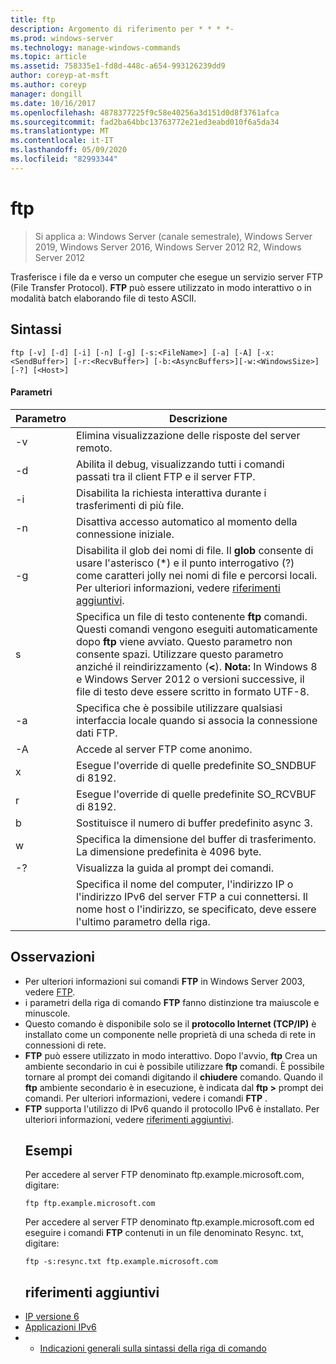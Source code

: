 ```yaml
---
title: ftp
description: Argomento di riferimento per * * * *-
ms.prod: windows-server
ms.technology: manage-windows-commands
ms.topic: article
ms.assetid: 758335e1-fd8d-448c-a654-993126239dd9
author: coreyp-at-msft
ms.author: coreyp
manager: dongill
ms.date: 10/16/2017
ms.openlocfilehash: 4878377225f9c58e40256a3d151d0d8f3761afca
ms.sourcegitcommit: fad2ba64bbc13763772e21ed3eabd010f6a5da34
ms.translationtype: MT
ms.contentlocale: it-IT
ms.lasthandoff: 05/09/2020
ms.locfileid: "82993344"
---
```

# <a name="ftp"></a>ftp

> Si applica a: Windows Server (canale semestrale), Windows Server 2019, Windows Server 2016, Windows Server 2012 R2, Windows Server 2012

Trasferisce i file da e verso un computer che esegue un servizio server FTP (File Transfer Protocol). **FTP** può essere utilizzato in modo interattivo o in modalità batch elaborando file di testo ASCII.
## <a name="syntax"></a>Sintassi
```
ftp [-v] [-d] [-i] [-n] [-g] [-s:<FileName>] [-a] [-A] [-x:<SendBuffer>] [-r:<RecvBuffer>] [-b:<AsyncBuffers>][-w:<WindowsSize>]  [-?] [<Host>]
```
#### <a name="parameters"></a>Parametri

|     Parametro     |                                                                                                                                                      Descrizione                                                                                                                                                      |
|-------------------|-----------------------------------------------------------------------------------------------------------------------------------------------------------------------------------------------------------------------------------------------------------------------------------------------------------------------|
|        -v         |                                                                                                                                    Elimina visualizzazione delle risposte del server remoto.                                                                                                                                     |
|        -d         |                                                                                                               Abilita il debug, visualizzando tutti i comandi passati tra il client FTP e il server FTP.                                                                                                                |
|        -i         |                                                                                                                            Disabilita la richiesta interattiva durante i trasferimenti di più file.                                                                                                                             |
|        -n         |                                                                                                                                    Disattiva accesso automatico al momento della connessione iniziale.                                                                                                                                     |
|        -g         |                                         Disabilita il glob dei nomi di file.  Il **glob** consente di usare l'asterisco (\*) e il punto interrogativo (?) come caratteri jolly nei nomi di file e percorsi locali. Per ulteriori informazioni, vedere [riferimenti aggiuntivi](ftp.md#BKMK_additionalRef).                                          |
|   s<FileName>   | Specifica un file di testo contenente **ftp** comandi. Questi comandi vengono eseguiti automaticamente dopo **ftp** viene avviato. Questo parametro non consente spazi. Utilizzare questo parametro anziché il reindirizzamento (**<**). **Nota:** In Windows 8 e Windows Server 2012 o versioni successive, il file di testo deve essere scritto in formato UTF-8. |
|        -a         |                                                                                                                 Specifica che è possibile utilizzare qualsiasi interfaccia locale quando si associa la connessione dati FTP.                                                                                                                  |
|        -A         |                                                                                                                                        Accede al server FTP come anonimo.                                                                                                                                         |
|  x<SendBuffer>  |                                                                                                                                     Esegue l'override di quelle predefinite SO_SNDBUF di 8192.                                                                                                                                     |
|  r<RecvBuffer>  |                                                                                                                                     Esegue l'override di quelle predefinite SO_RCVBUF di 8192.                                                                                                                                     |
| b<AsyncBuffers> |                                                                                                                                    Sostituisce il numero di buffer predefinito async 3.                                                                                                                                     |
| w<WindowsSize>  |                                                                                                                   Specifica la dimensione del buffer di trasferimento. La dimensione predefinita è 4096 byte.                                                                                                                   |
|        -?         |                                                                                                                                         Visualizza la guida al prompt dei comandi.                                                                                                                                          |
|      <host>       |                                                                    Specifica il nome del computer, l'indirizzo IP o l'indirizzo IPv6 del server FTP a cui connettersi. Il nome host o l'indirizzo, se specificato, deve essere l'ultimo parametro della riga.                                                                    |

## <a name="remarks"></a>Osservazioni
- Per ulteriori informazioni sui comandi **FTP** in Windows Server 2003, vedere [FTP](https://technet.microsoft.com/library/cc756013(v=ws.10).aspx).
- i parametri della riga di comando **FTP** fanno distinzione tra maiuscole e minuscole.
- Questo comando è disponibile solo se il **protocollo Internet (TCP/IP)** è installato come un componente nelle proprietà di una scheda di rete in connessioni di rete.
- **FTP** può essere utilizzato in modo interattivo. Dopo l'avvio, **ftp** Crea un ambiente secondario in cui è possibile utilizzare **ftp** comandi. È possibile tornare al prompt dei comandi digitando il **chiudere** comando. Quando il **ftp** ambiente secondario è in esecuzione, è indicata dal **ftp >** prompt dei comandi. Per ulteriori informazioni, vedere i comandi **FTP** .
- **FTP** supporta l'utilizzo di IPv6 quando il protocollo IPv6 è installato. Per ulteriori informazioni, vedere [riferimenti aggiuntivi](ftp.md#BKMK_additionalRef).
  ## <a name="examples"></a>Esempi
  Per accedere al server FTP denominato ftp.example.microsoft.com, digitare:
  ```
  ftp ftp.example.microsoft.com
  ```
  Per accedere al server FTP denominato ftp.example.microsoft.com ed eseguire i comandi **FTP** contenuti in un file denominato Resync. txt, digitare:
  ```
  ftp -s:resync.txt ftp.example.microsoft.com
  ```
  ## <a name="additional-references"></a><a name=BKMK_additionalRef></a>riferimenti aggiuntivi
- [IP versione 6](https://technet.microsoft.com/library/cc738636(v=ws.10).aspx)
- [Applicazioni IPv6](https://technet.microsoft.com/library/cc782509(v=ws.10).aspx)
- - [Indicazioni generali sulla sintassi della riga di comando](command-line-syntax-key.md)
